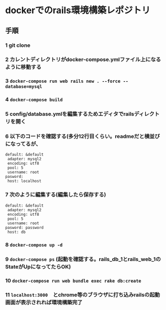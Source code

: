 # dockerでのrails環境構築レポジトリ

## 手順

### 1 git clone

### 2 カレントディレクトリがdocker-compose.ymlファイル上になるように移動する

### 3 ```docker-compose run web rails new . --force --database=mysql```

### 4 ```docker-compose build```

### 5 config/database.ymlを編集するためエディタでrailsディレクトリを開く

### 6 以下のコードを確認する(多分12行目くらい。readmeだと横並びになってるが、

```default: &default```  
``` adapter: mysql2```  
``` encoding: utf8```  
``` pool: 5```  
``` username: root```  
``` pasword: ```  
``` host: localhost```  

### 7 次のように編集する(編集したら保存する)

```default: &default```  
``` adapter: mysql2```  
``` encoding: utf8```  
``` pool: 5```  
``` username: root```  
``` pasword: password ```  
``` host: db```  

### 8 ```docker-compose up -d```

### 9 ```docker-compose ps``` (起動を確認する。rails_db_1とrails_web_1のStateがUpになってたらOK)

### 10 ```docker-compose run web bundle exec rake db:create```

### 11 ```localhost:3000```　とchrome等のブラウザに打ち込みrailsの起動画面が表示されれば環境構築完了


